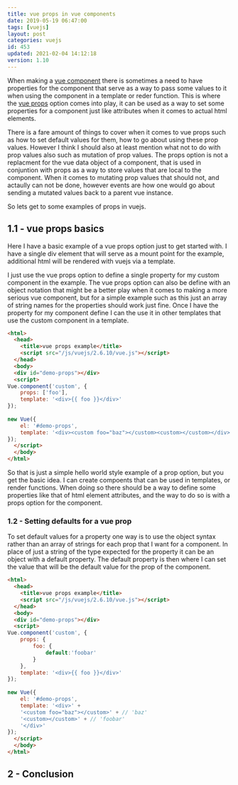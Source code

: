 ```yaml
---
title: vue props in vue components
date: 2019-05-19 06:47:00
tags: [vuejs]
layout: post
categories: vuejs
id: 453
updated: 2021-02-04 14:12:18
version: 1.10
---
```


When making a [vue component](/2019/05/16/vuejs-component/) there is sometimes a need to have properties for the component that serve as a way to pass some values to it when using the component in a template or reder function. This is where the [vue props](https://vuejs.org/v2/guide/components-props.html) option comes into play, it can be used as a way to set some properties for a component just like attributes when it comes to actual html elements. 

There is a fare amount of things to cover when it comes to vue props such as how to set default values for them, how to go about using these prop values. However I think I should also at least mention what not to do with prop values also such as mutation of prop values. The props option is not a replacment for the vue data object of a component, that is used in conjuntion with props as a way to store values that are local to the component. When it comes to mutating prop values that should not, and actaully can not be done, however events are how one would go about sending a mutated values back to a parent vue instance.

So lets get to some examples of props in vuejs.

<!-- more -->

## 1.1 - vue props basics

Here I have a basic example of a vue props option just to get started with. I have a single div element that will serve as a mount point for the example, additional html will be rendered with vuejs via a template.

I just use the vue props option to define a single property for my custom component in the example. The vue props option can also be define with an object notation that might be a better play when it comes to making a more serious vue component, but for a simple example such as this just an array of string names for the properties should work just fine. Once I have the property for my component define I can the use it in other templates that use the custom component in a template.

```html
<html>
  <head>
    <title>vue props example</title>
    <script src="/js/vuejs/2.6.10/vue.js"></script>
  </head>
  <body>
  <div id="demo-props"></div>
  <script>
Vue.component('custom', {
    props: ['foo'],
    template: '<div>{{ foo }}</div>'
});
 
new Vue({
    el: '#demo-props',
    template: '<div><custom foo="baz"></custom><custom></custom></div>'
});
  </script>
  </body>
</html>
```

So that is just a simple hello world style example of a prop option, but you get the basic idea. I can create compoents that can be used in templates, or render functions. When doing so there should be a way to define some properties like that of html element attributes, and the way to do so is with a props option for the component.

### 1.2 - Setting defaults for a vue prop

To set default values for a property one way is to use the object syntax rather than an array of strings for each prop that I want for a component. In place of just a string of the type expected for the property it can be an object with a default property. The default property is then where I can set the value that will be the default value for the prop of the component.

```html
<html>
  <head>
    <title>vue props example</title>
    <script src="/js/vuejs/2.6.10/vue.js"></script>
  </head>
  <body>
  <div id="demo-props"></div>
  <script>
Vue.component('custom', {
    props: {
        foo: {
            default:'foobar'
        }
    },
    template: '<div>{{ foo }}</div>'
});
 
new Vue({
    el: '#demo-props',
    template: '<div>' +
    '<custom foo="baz"></custom>' + // 'baz'
    '<custom></custom>' + // 'foobar'
    '</div>'
});
  </script>
  </body>
</html>
```

## 2 - Conclusion

